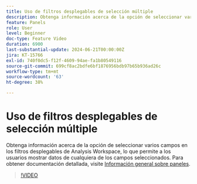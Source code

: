 ```yaml
---
title: Uso de filtros desplegables de selección múltiple
description: Obtenga información acerca de la opción de seleccionar varios campos en los filtros desplegables de Analysis Workspace, lo que permite a los usuarios mostrar datos de cualquiera de los campos seleccionados.
feature: Panels
role: User
level: Beginner
doc-type: Feature Video
duration: 6900
last-substantial-update: 2024-06-21T00:00:00Z
jira: KT-15766
exl-id: 740f0dc5-f12f-4609-94ae-fa1b80549116
source-git-commit: 699cf8ac2bdfe6bf1876956bdb97b65b936ad26c
workflow-type: tm+mt
source-wordcount: '63'
ht-degree: 38%

---
```


# Uso de filtros desplegables de selección múltiple

Obtenga información acerca de la opción de seleccionar varios campos en los filtros desplegables de Analysis Workspace, lo que permite a los usuarios mostrar datos de cualquiera de los campos seleccionados. Para obtener documentación detallada, visite [Información general sobre paneles](https://experienceleague.adobe.com/es/docs/analytics/analyze/analysis-workspace/panels/panels#static-drop-down-segments).

>[!VIDEO](https://video.tv.adobe.com/v/3430412/?learn=on)
